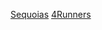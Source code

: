
[Sequoias](https://flatgithub.com/miamiluxury/sequoia?filename=output%2Fsequoia.csv)
[4Runners](https://flatgithub.com/miamiluxury/sequoia?filename=output%2F4runner.csv)
